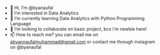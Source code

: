 - 👋 Hi, I’m @byanaufal
- 👀 I’m interested in Data Analytics
- 🌱 I’m currently learning Data Analytics with Python Programming Language
- 💞️ I’m looking to collaborate on basic project, bcs i'm newbie here!
- 📫 How to reach me? you can email me on abyannaufalmuhammad@gmail.com or contact me through instagram on @byanaufal

<!---
byanaufal/byanaufal is a ✨ special ✨ repository because its `README.md` (this file) appears on your GitHub profile.
You can click the Preview link to take a look at your changes.
--->
